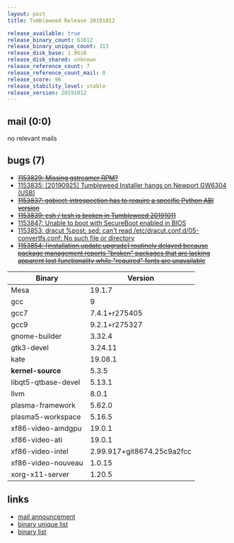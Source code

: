 ```yaml
---
layout: post
title: Tumbleweed Release 20191012

release_available: true
release_binary_count: 61012
release_binary_unique_count: 313
release_disk_base: 1.9GiB
release_disk_shared: unknown
release_reference_count: 7
release_reference_count_mail: 0
release_score: 96
release_stability_level: stable
release_version: 20191012
---
```


## mail (0:0)

no relevant mails

## bugs (7)

<!--more-->

- ~~[1153829: Missing gstreamer RPM?](https://bugzilla.opensuse.org/show_bug.cgi?id=1153829)~~
- [1153835: \[20190925\] Tumbleweed Installer hangs on Newport GW6304 (USB)](https://bugzilla.opensuse.org/show_bug.cgi?id=1153835)
- ~~[1153837: gobject-introspection has to require a specific Python ABI version](https://bugzilla.opensuse.org/show_bug.cgi?id=1153837)~~
- ~~[1153839: csh / tcsh is broken in Tumbleweed 20191011](https://bugzilla.opensuse.org/show_bug.cgi?id=1153839)~~
- [1153847: Unable to boot with SecureBoot enabled in BIOS](https://bugzilla.opensuse.org/show_bug.cgi?id=1153847)
- [1153853: dracut %post: sed: can't read /etc/dracut.conf.d/05-convertfs.conf: No such file or directory](https://bugzilla.opensuse.org/show_bug.cgi?id=1153853)
- ~~[1153854: \[installation,update,upgrade\] routinely delayed because package management reports "broken" packages that are lacking apparent lost functionality while "required" fonts are unavailable](https://bugzilla.opensuse.org/show_bug.cgi?id=1153854)~~

Binary | Version
--- | ---
Mesa | 19.1.7
gcc | 9
gcc7 | 7.4.1+r275405
gcc9 | 9.2.1+r275327
gnome-builder | 3.32.4
gtk3-devel | 3.24.11
kate | 19.08.1
**kernel-source** | 5.3.5
libqt5-qtbase-devel | 5.13.1
llvm | 8.0.1
plasma-framework | 5.62.0
plasma5-workspace | 5.16.5
xf86-video-amdgpu | 19.0.1
xf86-video-ati | 19.0.1
xf86-video-intel | 2.99.917+git8674.25c9a2fcc
xf86-video-nouveau | 1.0.15
xorg-x11-server | 1.20.5

## links

- [mail announcement](https://lists.opensuse.org/opensuse-factory/2019-10/msg00086.html)
- [binary unique list](http://download.opensuse.org/history/20191012/rpm.unique.list)
- [binary list](http://download.opensuse.org/history/20191012/rpm.list)
